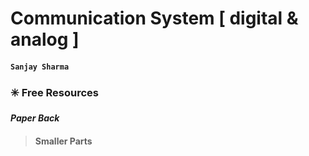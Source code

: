 # Communication System [ digital & analog ]
#### `Sanjay Sharma`
### ✳️ Free Resources
***Paper Back***
>#### Smaller Parts
